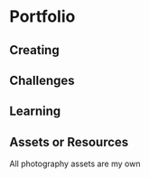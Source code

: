# Portfolio

## Creating 

## Challenges 

## Learning 

## Assets or Resources 
All photography assets are my own 